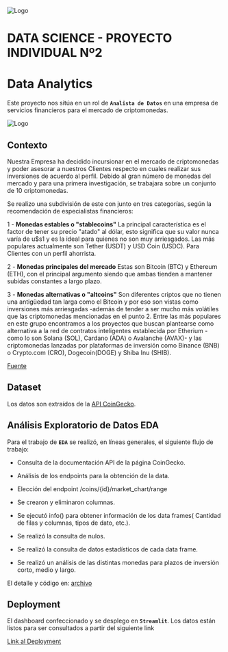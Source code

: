 ![Logo](https://blog.soyhenry.com/content/images/2021/02/HEADER-BLOG-NEGRO-01.jpg)

# DATA SCIENCE - PROYECTO INDIVIDUAL Nº2
# Data Analytics


Este proyecto nos sitúa en un rol de **`Analista de Datos`** en una empresa de servicios financieros para el mercado de criptomonedas.

![Logo](https://cardaniers.com/wp-content/uploads/2021/05/binance-coin.jpg)

## Contexto

Nuestra Empresa ha decidido incursionar en el mercado de criptomonedas y poder asesorar a nuestros Clientes respecto en cuales realizar sus inversiones de acuerdo al perfil.
Debido al gran número de monedas del mercado y para una primera investigación, se trabajara sobre un conjunto de 10 criptomonedas.

Se realizo una subdivisión de este con junto en tres categorías, según la recomendación de especialistas financieros:

1 - **Monedas estables o "stablecoins"** La principal característica es el factor de tener su precio "atado" al dólar, esto significa que su valor nunca varía de u$s1 y es la ideal para quienes no son muy arriesgados. Las más populares actualmente son Tether (USDT) y USD Coin (USDC). Para Clientes con un perfil ahorrista.

2 - **Monedas principales del mercado** Estas son Bitcoin (BTC) y Ethereum (ETH), con el principal argumento siendo que ambas tienden a mantener subidas constantes a largo plazo.

3 - **Monedas alternativas o "altcoins"** Son diferentes criptos que no tienen una antigüedad tan larga como el Bitcoin y por eso son vistas como inversiones más arriesgadas -además de tender a ser mucho más volátiles que las criptomonedas mencionadas en el punto 2. 
Entre las más populares en este grupo encontramos a los proyectos que buscan plantearse como alternativa a la red de contratos inteligentes establecida por Etherium -como lo son Solana (SOL), Cardano (ADA) o Avalanche (AVAX)- y las criptomonedas lanzadas por plataformas de inversión como Binance (BNB) o Crypto.com (CRO), Dogecoin(DOGE) y Shiba Inu (SHIB).

[Fuente](https://www.ambito.com/finanzas/criptomonedas/ahorrar-cuales-son-las-mejores-alternativas-protegerse-la-devaluacion-n5330435)

## Dataset

Los datos son extraídos de la [API CoinGecko](https://www.coingecko.com/).

## Análisis Exploratorio de Datos EDA

Para el trabajo de **`EDA`** se realizó, en líneas generales, el siguiente flujo de trabajo:

- Consulta de la documentación API de la página CoinGecko.

- Análisis de los endpoints para la obtención de la data.

- Elección del endpoint /coins/{id}/market_chart/range

- Se crearon y eliminaron columnas. 

- Se ejecutó info() para obtener información de los data frames( Cantidad de filas y columnas, tipos de dato, etc.).

- Se realizó la consulta de nulos.

- Se realizó la consulta de datos estadísticos de cada data frame.

- Se realizó un análisis de las distintas monedas para plazos de inversión corto, medio y largo.

El detalle y código en:
[archivo](https://github.com/GLJaraBarth/2_Proyecto_Individual_DA/blob/main/PI_Data_Analitycs_EDA.ipynb)

## Deployment

El dashboard confeccionado y se desplego en **`Streamlit`**.
Los datos están listos para ser consultados a partir del siguiente link

[Link al Deployment](https://homepy-nnfvau8kus84x4ngiihcsj.streamlit.app/)